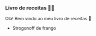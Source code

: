 ### Livro de receitas :man_cook:

Olá! Bem vindo ao meu livro de receitas :wave:

- Strogonoff de frango 